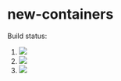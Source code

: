 # new-containers

Build status:

1. [![](https://github.com/shreyad8/new-containers/workflows/tests-fibonacci/badge.svg)](https://github.com/shreyad8/new-containers/actions?query=workflow%3Atests-fibonacci)
1. [![](https://github.com/shreyad8/new-containers/workflows/tests-range/badge.svg)](https://github.com/shreyad8/new-containers/actions?query=workflow%3Atests-range)
1. ![](https://github.com/shreyad8/new-containers/workflows/tests-unicode/badge.svg)
